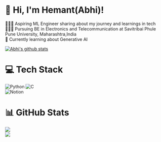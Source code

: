 # 👋 Hi, I'm Hemant(Abhi)!
👩🏻‍💻 Aspiring ML Engineer sharing about my journey and learnings in tech<br/>
👩🏻‍🎓 Pursuing BE in Electronics and Telecommunication at Savitribai Phule Pune University, Maharashtra,India<br/>
💭 Currently learning about Generative AI<br/>

<!-- GitHub stats from https://github.com/anuraghazra/github-readme-stats -->
[![Abhi's github stats](https://github-readme-stats.vercel.app/api?username=abhie021&count_private=true&show_icons=true&theme=radical&hide_rank=false)](https://github.com/anuraghazra/github-readme-stats)
# 💻 Tech Stack
![Python](https://img.shields.io/badge/python-3670A0?style=for-the-badge&logo=python&logoColor=ffdd54)
![C](https://img.shields.io/badge/c-%2300599C.svg?style=for-the-badge&logo=c&logoColor=white)<br/>
![Notion](https://img.shields.io/badge/Notion-%23000000.svg?style=for-the-badge&logo=notion&logoColor=white)

# 📊 GitHub Stats
![](https://github-readme-stats.vercel.app/api?username=abhie021&theme=radical&hide_border=false&include_all_commits=true&count_private=true)<br/>
![](https://github-profile-trophy.vercel.app/?username=abhie021&theme=radical&no-frame=false&no-bg=true&margin-w=4)